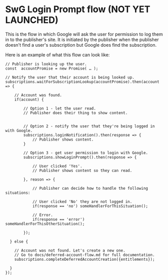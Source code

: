 <!---
Copyright 2018 The Subscribe with Google Authors. All Rights Reserved.

Licensed under the Apache License, Version 2.0 (the "License");
you may not use this file except in compliance with the License.
You may obtain a copy of the License at

     http://www.apache.org/licenses/LICENSE-2.0

Unless required by applicable law or agreed to in writing, software
distributed under the License is distributed on an "AS-IS" BASIS,
WITHOUT WARRANTIES OR CONDITIONS OF ANY KIND, either express or implied.
See the License for the specific language governing permissions and
limitations under the License.
-->


# SwG Login Prompt flow (NOT YET LAUNCHED)

This is the flow in which Google will ask the user for permission to log them in to the publisher's site. It is initiated by the publisher when the publisher doesn't find a user's subscription but Google does find the subscription.

Here is an example of what this flow can look like:

```
// Publisher is looking up the user.
const  accountPromise = new Promise( … ); 

// Notify the user that their account is being looked up.
subscriptions.waitForSubscriptionLookup(accountPromise).then(account => {
    
    // Account was found.
    if(account) {

        // Option 1 - let the user read. 
        // Publisher does their thing to show content.
        

        // Option 2 - notify the user that they're being logged in with Google.
        subscriptions.loginNotification().then(response => {
            // Publisher shows content.
        }

        // Option 3 - get user permission to login with Google.
        subscriptions.showLoginPrompt().then(response => {

            // User clicked 'Yes'.
            // Publisher shows content so they can read.

        }, reason => {

            // Publisher can decide how to handle the following situations:

            // User clicked 'No' they are not logged in.
            if(response == 'no') someHandlerForThisSituation();

            // Error.
            if(response == 'error') someHandlerForThisOtherSituation();

        });

  } else {

    // Account was not found. Let's create a new one.
    // Go to docs/deferred-account-flow.md for full documentation.
    subscriptions.completeDeferredAccountCreation({entitlements});

  }
});
```